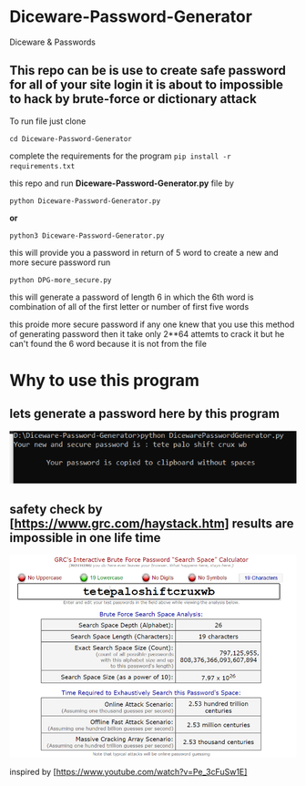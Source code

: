 # Diceware-Password-Generator
Diceware &amp; Passwords

## This repo can be is use to create safe password for all of your site login it is about to impossible to hack by brute-force or dictionary attack

To run file just clone
```
cd Diceware-Password-Generator
```
complete the requirements for the program
`pip install -r requirements.txt`

this repo and run **Diceware-Password-Generator.py** file by 
```
python Diceware-Password-Generator.py  
```
**or**
```
python3 Diceware-Password-Generator.py  
```
this will provide you a password in return of 5 word 
to create a new and more secure password run
```
python DPG-more_secure.py
```
this will generate a password of length 6 in which the 6th word is combination of all of the first letter or number of first five words

this proide more secure password if any one knew that you use this method of generating password then it take only 2\**64 attemts to crack it but he can't found the 6 word because it is not from the file       

# Why to use this program 
## lets generate a password here by this program
<img src="https://github.com/rishabhjainfinal/Diceware-Password-Generator/blob/master/IMG/Screenshot%20(79).png" >

## safety check by [https://www.grc.com/haystack.htm] results are impossible in one life time
<img src="https://github.com/rishabhjainfinal/Diceware-Password-Generator/blob/master/IMG/Screenshot%20(78).png" >

inspired by [https://www.youtube.com/watch?v=Pe_3cFuSw1E]

